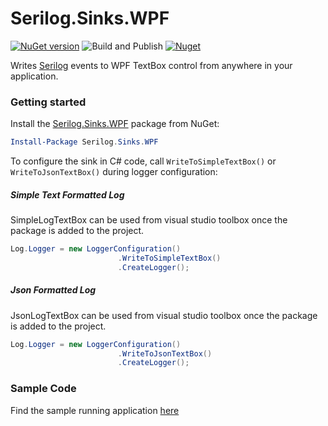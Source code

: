 # Serilog.Sinks.WPF

[![NuGet version](https://badge.fury.io/nu/Serilog.Sinks.WPF.png)](https://badge.fury.io/nu/Serilog.Sinks.WPF) ![Build and Publish](https://github.com/umairsyed613/Serilog.Sinks.WPF/workflows/Build%20and%20Publish/badge.svg) [![Nuget](https://img.shields.io/nuget/dt/Serilog.Sinks.WPF)](https://www.nuget.org/packages/Serilog.Sinks.WPF)

Writes [Serilog](https://serilog.net) events to WPF TextBox control from anywhere in your application.

### Getting started

Install the [Serilog.Sinks.WPF](https://www.nuget.org/packages/Serilog.Sinks.WPF/) package from NuGet:

```powershell
Install-Package Serilog.Sinks.WPF
```

To configure the sink in C# code, call `WriteToSimpleTextBox()` or `WriteToJsonTextBox()` during logger configuration:

##### Simple Text Formatted Log

SimpleLogTextBox can be used from visual studio toolbox once the package is added to the project.

```csharp
Log.Logger = new LoggerConfiguration()
                        .WriteToSimpleTextBox()
                        .CreateLogger();
```

##### Json Formatted Log

JsonLogTextBox can be used from visual studio toolbox once the package is added to the project.

```csharp
Log.Logger = new LoggerConfiguration()
                        .WriteToJsonTextBox()
                        .CreateLogger();
```

### Sample Code

Find the sample running application [here](https://github.com/umairsyed613/Serilog.Sinks.WPF/tree/master/SampleApplication/)
